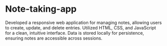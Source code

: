 # Note-taking-app
Developed a responsive web application for managing notes, allowing users to create, update, and delete entries. Utilized HTML, CSS, and JavaScript for a clean, intuitive interface. Data is stored locally for persistence, ensuring notes are accessible across sessions.
